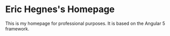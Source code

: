 # Eric Hegnes's Homepage
This is my homepage for professional purposes. It is based on the Angular 5
framework.
